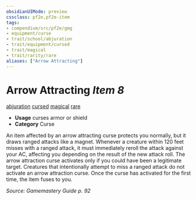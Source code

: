 ```yaml
---
obsidianUIMode: preview
cssclass: pf2e,pf2e-item
tags:
- compendium/src/pf2e/gmg
- equipment/curse
- trait/school/abjuration
- trait/equipment/cursed
- trait/magical
- trait/rarity/rare
aliases: ["Arrow Attracting"]
---
```

# Arrow Attracting *Item 8*  
[abjuration](abjuration.md)  [cursed](cursed-gmg.md)  [magical](magical.md)  [rare](rare.md)  

- **Usage** curses armor or shield
- **Category** Curse

An item affected by an arrow attracting curse protects you normally, but it draws ranged attacks like a magnet. Whenever a creature within 120 feet misses with a ranged attack, it must immediately reroll the attack against your AC, affecting you depending on the result of the new attack roll. The arrow attraction curse activates only if you could have been a legitimate target. Creatures that intentionally attempt to miss a ranged attack do not activate an arrow attraction curse. Once the curse has activated for the first time, the item fuses to you.

*Source: Gamemastery Guide p. 92*